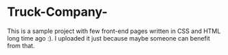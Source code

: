 # Truck-Company-

This is a sample project with few front-end pages written in CSS and HTML long time ago :). I uploaded it just because maybe someone can benefit from that.
